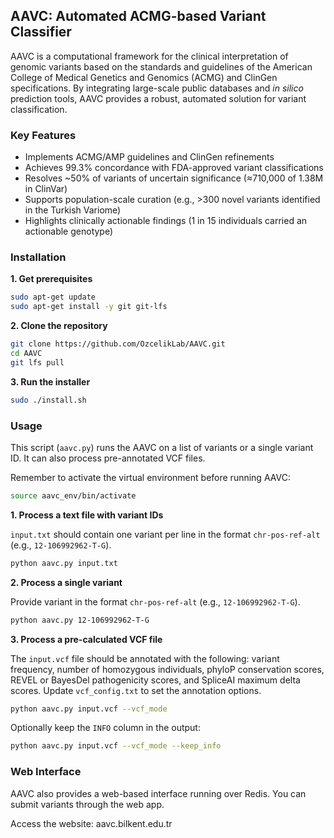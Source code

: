 ## AAVC: Automated ACMG-based Variant Classifier
AAVC is a computational framework for the clinical interpretation of genomic variants based on the standards and guidelines of the American College of Medical Genetics and Genomics (ACMG) and ClinGen specifications. By integrating large-scale public databases and _in silico_ prediction tools, AAVC provides a robust, automated solution for variant classification.

### Key Features
- Implements ACMG/AMP guidelines and ClinGen refinements
- Achieves 99.3% concordance with FDA-approved variant classifications
- Resolves ~50% of variants of uncertain significance (≈710,000 of 1.38M in ClinVar)
- Supports population-scale curation (e.g., >300 novel variants identified in the Turkish Variome)
- Highlights clinically actionable findings (1 in 15 individuals carried an actionable genotype)

### Installation

**1. Get prerequisites**

```bash
sudo apt-get update
sudo apt-get install -y git git-lfs
```

**2. Clone the repository**

```bash
git clone https://github.com/OzcelikLab/AAVC.git
cd AAVC
git lfs pull
```

**3. Run the installer**

```bash
sudo ./install.sh
```

### Usage

This script (`aavc.py`) runs the AAVC on a list of variants or a single variant ID. It can also process pre-annotated VCF files.

Remember to activate the virtual environment before running AAVC:

```bash
source aavc_env/bin/activate
```

**1. Process a text file with variant IDs**

`input.txt` should contain one variant per line in the format `chr-pos-ref-alt` (e.g., `12-106992962-T-G`).

```bash
python aavc.py input.txt
```

**2. Process a single variant**

Provide variant in the format `chr-pos-ref-alt` (e.g., `12-106992962-T-G`).

```bash
python aavc.py 12-106992962-T-G
```

**3. Process a pre-calculated VCF file**

The `input.vcf` file should be annotated with the following: variant frequency, number of homozygous individuals, phyloP conservation scores, REVEL or BayesDel pathogenicity scores, and SpliceAI maximum delta scores. Update `vcf_config.txt` to set the annotation options.

```bash
python aavc.py input.vcf --vcf_mode
```

Optionally keep the `INFO` column in the output:

```bash
python aavc.py input.vcf --vcf_mode --keep_info
```

### Web Interface

AAVC also provides a web-based interface running over Redis. You can submit variants through the web app.

Access the website: aavc.bilkent.edu.tr
